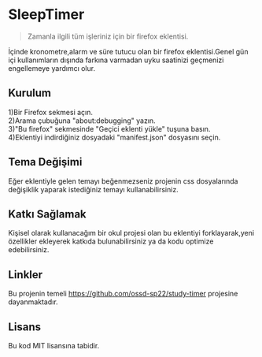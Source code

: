 # SleepTimer
> Zamanla ilgili tüm işleriniz için bir firefox eklentisi.

İçinde kronometre,alarm ve süre tutucu olan bir firefox eklentisi.Genel gün içi kullanımların dışında farkına varmadan uyku saatinizi geçmenizi engellemeye yardımcı olur.
## Kurulum
1)Bir Firefox sekmesi açın.          
2)Arama çubuğuna "about:debugging" yazın.   
3)"Bu firefox" sekmesinde "Geçici eklenti yükle" tuşuna basın.   
4)Eklentiyi indirdiğiniz dosyadaki "manifest.json" dosyasını seçin.   
## Tema Değişimi
Eğer eklentiyle gelen temayı beğenmezseniz projenin css dosyalarında değişiklik yaparak istediğiniz temayı kullanabilirsiniz.
## Katkı Sağlamak
Kişisel olarak kullanacağım bir okul projesi olan bu eklentiyi forklayarak,yeni özellikler ekleyerek katkıda bulunabilirsiniz ya da kodu optimize edebilirsiniz.
## Linkler
Bu projenin temeli https://github.com/ossd-sp22/study-timer projesine dayanmaktadır.
## Lisans
Bu kod MIT lisansına tabidir.
